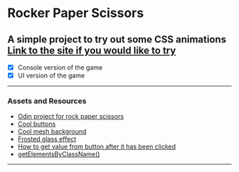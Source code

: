 # Rocker Paper Scissors
A simple project to try out some CSS animations 
[Link to the site if you would like to try](https://main--whimsical-cobbler-8697e6.netlify.app/)
---
- [x] Console version of the game
- [x] UI version of the game
---
### Assets and Resources
- [Odin project for rock paper scissors](https://www.theodinproject.com/lessons/foundations-rock-paper-scissors#quick-exercises-before-starting)
- [Cool buttons](https://getcssscan.com/css-buttons-examples)
- [Cool mesh background](https://csshero.org/mesher/)
- [Frosted glass effect](https://hype4.academy/tools/glassmorphism-generator)
- [How to get value from button after it has been clicked](https://stackoverflow.com/questions/69663406/how-to-get-value-from-button-after-it-has-been-clicked)
- [getElementsByClassName()](https://developer.mozilla.org/en-US/docs/Web/API/Document/getElementsByClassName)
---
